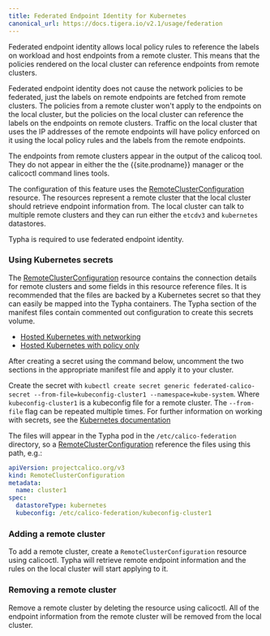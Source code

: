 ```yaml
---
title: Federated Endpoint Identity for Kubernetes
canonical_url: https://docs.tigera.io/v2.1/usage/federation
---
```


Federated endpoint identity allows local policy rules to reference the labels on workload and host endpoints from a remote cluster. This means that the policies rendered on the local cluster can reference endpoints from remote clusters.

Federated endpoint identity does not cause the network policies to be federated, just the labels on remote endpoints are fetched from remote clusters. The policies from a remote cluster won't apply to the endpoints on the local cluster, but the policies on the local cluster can reference the labels on the endpoints on remote clusters. Traffic on the local cluster that uses the IP addresses of the remote endpoints will have policy enforced on it using the local policy rules and the labels from the remote endpoints.

The endpoints from remote clusters appear in the output of the calicoq tool. They do not appear in either the the {{site.prodname}} manager or the calicoctl command lines tools.

The configuration of this feature uses the [RemoteClusterConfiguration](/{{page.version}}/reference/calicoctl/resources/remoteclusterconfiguration) resource. The resources represent a remote cluster that the local cluster should retrieve endpoint information from. The local cluster can talk to multiple remote clusters and they can run either the `etcdv3` and `kubernetes` datastores.

Typha is required to use federated endpoint identity.

### Using Kubernetes secrets
The [RemoteClusterConfiguration](/{{page.version}}/reference/calicoctl/resources/remoteclusterconfiguration) resource contains the connection details for remote clusters and some fields in this resource reference files. It is recommended that the files are backed by a Kubernetes secret so that they can easily be mapped into the Typha containers. The Typha section of the manifest files contain commented out configuration to create this secrets volume.
* [Hosted Kubernetes with networking](/{{page.version}}/getting-started/kubernetes/installation/hosted/kubernetes-datastore/calico-networking/1.7/calico.yaml)
* [Hosted Kubernetes with policy only](/{{page.version}}/getting-started/kubernetes/installation/hosted/kubernetes-datastore/policy-only/1.7/calico.yaml)

After creating a secret using the command below, uncomment the two sections in the appropriate manifest file and apply it to your cluster.

Create the secret with `kubectl create secret generic federated-calico-secret --from-file=kubeconfig-cluster1 --namespace=kube-system`. Where `kubeconfig-cluster1` is a kubeconfig file for a remote cluster. The `--from-file` flag can be repeated multiple times. For further information on working with secrets, see the [Kubernetes documentation](https://kubernetes.io/docs/concepts/configuration/secret/)

The files will appear in the Typha pod in the `/etc/calico-federation` directory, so a [RemoteClusterConfiguration](/{{page.version}}/reference/calicoctl/resources/remoteclusterconfiguration) reference the files using this path, e.g.:

```yaml
apiVersion: projectcalico.org/v3
kind: RemoteClusterConfiguration
metadata:
  name: cluster1
spec:
  datastoreType: kubernetes
  kubeconfig: /etc/calico-federation/kubeconfig-cluster1
```

### Adding a remote cluster

To add a remote cluster, create a `RemoteClusterConfiguration` resource using calicoctl. Typha will retrieve remote endpoint information and the rules on the local cluster will start applying to it.

### Removing a remote cluster

Remove a remote cluster by deleting the resource using calicoctl. All of the endpoint information from the remote cluster will be removed from the local cluster.
